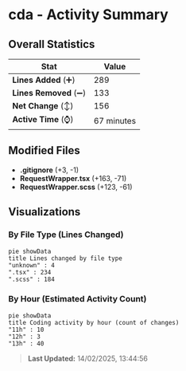 # cda - Activity Summary 

## Overall Statistics

| Stat                   | Value                                                             |
| ---------------------- | ----------------------------------------------------------------- |
| **Lines Added** (➕)   | 289                                          |
| **Lines Removed** (➖) | 133                                        |
| **Net Change** (↕)    | 156                |
| **Active Time** (⌚)   | 67 minutes |


## Modified Files
- **.gitignore** (+3, -1)
- **RequestWrapper.tsx** (+163, -71)
- **RequestWrapper.scss** (+123, -61)

## Visualizations

### By File Type (Lines Changed)

```mermaid
pie showData
title Lines changed by file type
"unknown" : 4
".tsx" : 234
".scss" : 184
```

### By Hour (Estimated Activity Count)

```mermaid
pie showData
title Coding activity by hour (count of changes)
"11h" : 10
"12h" : 3
"13h" : 40
```


> **Last Updated:** 14/02/2025, 13:44:56